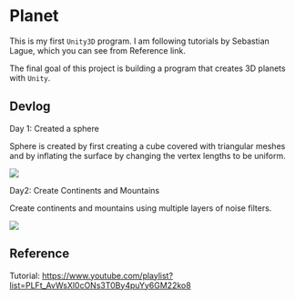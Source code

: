 # Planet
This is my first `Unity3D` program. I am following tutorials by Sebastian Lague, which you can see from Reference link.

The final goal of this project is building a program that creates 3D planets with `Unity`.

## Devlog

Day 1: Created a sphere

Sphere is created by first creating a cube covered with triangular meshes and by inflating the surface by changing the vertex lengths to be uniform.

<image src="./images/day1.png">

Day2: Create Continents and Mountains

Create continents and mountains using multiple layers of noise filters.

<image src="./images/day2.png">

## Reference
Tutorial: https://www.youtube.com/playlist?list=PLFt_AvWsXl0cONs3T0By4puYy6GM22ko8